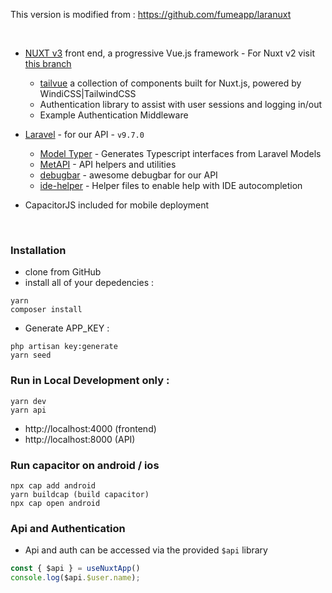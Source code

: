 This version is modified from : https://github.com/fumeapp/laranuxt

<br>

* [NUXT v3](https://v3.nuxtjs.org) front end, a progressive Vue.js framework - For Nuxt v2 visit [this branch](https://github.com/fumeapp/laranuxt/tree/nuxt2)
  * [tailvue](https://github.com/fumeapp/tailvue) a collection of components built for Nuxt.js, powered by WindiCSS|TailwindCSS
  * Authentication library to assist with user sessions and logging in/out
  * Example Authentication Middleware

* [Laravel](https://laravel.com) - for our API - `v9.7.0`
  * [Model Typer](https://github.com/fumeapp/modeltyper) - Generates Typescript interfaces from Laravel Models 
  * [MetAPI](https://github.com/acidjazz/metapi) - API helpers and utilities
  * [debugbar](https://github.com/barryvdh/laravel-debugbar) - awesome debugbar for our API
  * [ide-helper](https://github.com/barryvdh/laravel-ide-helper) - Helper files to enable help with IDE autocompletion
* CapacitorJS included for mobile deployment

<br>

### Installation

* clone from GitHub
* install all of your depedencies :
```
yarn
composer install
```

* Generate APP_KEY :

```
php artisan key:generate
yarn seed
```


### Run in Local Development only :
```
yarn dev
yarn api
```
- http://localhost:4000 (frontend)
- http://localhost:8000 (API)

### Run capacitor on android / ios
```
npx cap add android
yarn buildcap (build capacitor)
npx cap open android
```

### Api and Authentication

* Api and auth can be accessed via the provided `$api` library

```ts
const { $api } = useNuxtApp()
console.log($api.$user.name);
```
